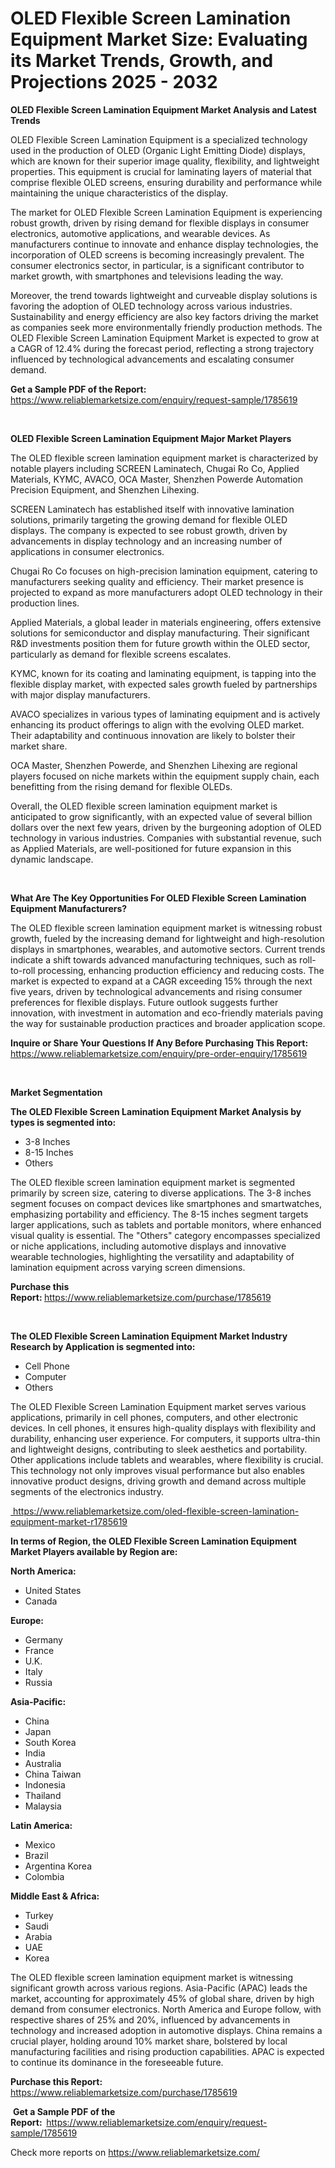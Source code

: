 <p><h1>OLED Flexible Screen Lamination Equipment Market Size: Evaluating its Market Trends, Growth, and Projections 2025 - 2032</h1></p><p><strong>OLED Flexible Screen Lamination Equipment Market Analysis and Latest Trends</strong></p>
<p><p>OLED Flexible Screen Lamination Equipment is a specialized technology used in the production of OLED (Organic Light Emitting Diode) displays, which are known for their superior image quality, flexibility, and lightweight properties. This equipment is crucial for laminating layers of material that comprise flexible OLED screens, ensuring durability and performance while maintaining the unique characteristics of the display.</p><p>The market for OLED Flexible Screen Lamination Equipment is experiencing robust growth, driven by rising demand for flexible displays in consumer electronics, automotive applications, and wearable devices. As manufacturers continue to innovate and enhance display technologies, the incorporation of OLED screens is becoming increasingly prevalent. The consumer electronics sector, in particular, is a significant contributor to market growth, with smartphones and televisions leading the way.</p><p>Moreover, the trend towards lightweight and curveable display solutions is favoring the adoption of OLED technology across various industries. Sustainability and energy efficiency are also key factors driving the market as companies seek more environmentally friendly production methods. The OLED Flexible Screen Lamination Equipment Market is expected to grow at a CAGR of 12.4% during the forecast period, reflecting a strong trajectory influenced by technological advancements and escalating consumer demand.</p></p>
<p><strong>Get a Sample PDF of the Report:&nbsp;</strong> <a href="https://www.reliablemarketsize.com/enquiry/request-sample/1785619?utm_campaign=3365&utm_medium=2&utm_source=Github&utm_content=ia&utm_term=25032025&utm_id=oled-flexible-screen-lamination-equipment">https://www.reliablemarketsize.com/enquiry/request-sample/1785619</a></p>
<p>&nbsp;</p>
<p><strong>OLED Flexible Screen Lamination Equipment Major Market Players</strong></p>
<p><p>The OLED flexible screen lamination equipment market is characterized by notable players including SCREEN Laminatech, Chugai Ro Co, Applied Materials, KYMC, AVACO, OCA Master, Shenzhen Powerde Automation Precision Equipment, and Shenzhen Lihexing. </p><p>SCREEN Laminatech has established itself with innovative lamination solutions, primarily targeting the growing demand for flexible OLED displays. The company is expected to see robust growth, driven by advancements in display technology and an increasing number of applications in consumer electronics.</p><p>Chugai Ro Co focuses on high-precision lamination equipment, catering to manufacturers seeking quality and efficiency. Their market presence is projected to expand as more manufacturers adopt OLED technology in their production lines.</p><p>Applied Materials, a global leader in materials engineering, offers extensive solutions for semiconductor and display manufacturing. Their significant R&D investments position them for future growth within the OLED sector, particularly as demand for flexible screens escalates.</p><p>KYMC, known for its coating and laminating equipment, is tapping into the flexible display market, with expected sales growth fueled by partnerships with major display manufacturers.</p><p>AVACO specializes in various types of laminating equipment and is actively enhancing its product offerings to align with the evolving OLED market. Their adaptability and continuous innovation are likely to bolster their market share.</p><p>OCA Master, Shenzhen Powerde, and Shenzhen Lihexing are regional players focused on niche markets within the equipment supply chain, each benefitting from the rising demand for flexible OLEDs.</p><p>Overall, the OLED flexible screen lamination equipment market is anticipated to grow significantly, with an expected value of several billion dollars over the next few years, driven by the burgeoning adoption of OLED technology in various industries. Companies with substantial revenue, such as Applied Materials, are well-positioned for future expansion in this dynamic landscape.</p></p>
<p>&nbsp;</p>
<p><strong>What Are The Key Opportunities For OLED Flexible Screen Lamination Equipment Manufacturers?</strong></p>
<p><p>The OLED flexible screen lamination equipment market is witnessing robust growth, fueled by the increasing demand for lightweight and high-resolution displays in smartphones, wearables, and automotive sectors. Current trends indicate a shift towards advanced manufacturing techniques, such as roll-to-roll processing, enhancing production efficiency and reducing costs. The market is expected to expand at a CAGR exceeding 15% through the next five years, driven by technological advancements and rising consumer preferences for flexible displays. Future outlook suggests further innovation, with investment in automation and eco-friendly materials paving the way for sustainable production practices and broader application scope.</p></p>
<p><strong>Inquire or Share Your Questions If Any Before Purchasing This Report:</strong> <a href="https://www.reliablemarketsize.com/enquiry/pre-order-enquiry/1785619?utm_campaign=3365&utm_medium=2&utm_source=Github&utm_content=ia&utm_term=25032025&utm_id=oled-flexible-screen-lamination-equipment">https://www.reliablemarketsize.com/enquiry/pre-order-enquiry/1785619</a></p>
<p>&nbsp;</p>
<p><strong>Market Segmentation</strong></p>
<p><strong>The OLED Flexible Screen Lamination Equipment Market Analysis by types is segmented into:</strong></p>
<p><ul><li>3-8 Inches</li><li>8-15 Inches</li><li>Others</li></ul></p>
<p><p>The OLED flexible screen lamination equipment market is segmented primarily by screen size, catering to diverse applications. The 3-8 inches segment focuses on compact devices like smartphones and smartwatches, emphasizing portability and efficiency. The 8-15 inches segment targets larger applications, such as tablets and portable monitors, where enhanced visual quality is essential. The "Others" category encompasses specialized or niche applications, including automotive displays and innovative wearable technologies, highlighting the versatility and adaptability of lamination equipment across varying screen dimensions.</p></p>
<p><strong>Purchase this Report:&nbsp;</strong><a href="https://www.reliablemarketsize.com/purchase/1785619?utm_campaign=3365&utm_medium=2&utm_source=Github&utm_content=ia&utm_term=25032025&utm_id=oled-flexible-screen-lamination-equipment">https://www.reliablemarketsize.com/purchase/1785619</a></p>
<p>&nbsp;</p>
<p><strong>The OLED Flexible Screen Lamination Equipment Market Industry Research by Application is segmented into:</strong></p>
<p><ul><li>Cell Phone</li><li>Computer</li><li>Others</li></ul></p>
<p><p>The OLED Flexible Screen Lamination Equipment market serves various applications, primarily in cell phones, computers, and other electronic devices. In cell phones, it ensures high-quality displays with flexibility and durability, enhancing user experience. For computers, it supports ultra-thin and lightweight designs, contributing to sleek aesthetics and portability. Other applications include tablets and wearables, where flexibility is crucial. This technology not only improves visual performance but also enables innovative product designs, driving growth and demand across multiple segments of the electronics industry.</p></p>
<p><a href="https://www.reliablemarketsize.com/oled-flexible-screen-lamination-equipment-market-r1785619?utm_campaign=3365&utm_medium=2&utm_source=Github&utm_content=ia&utm_term=25032025&utm_id=oled-flexible-screen-lamination-equipment">&nbsp;https://www.reliablemarketsize.com/oled-flexible-screen-lamination-equipment-market-r1785619</a></p>
<p><strong>In terms of Region, the OLED Flexible Screen Lamination Equipment Market Players available by Region are:</strong></p>
<p>
    <p> <strong> North America: </strong>
        <ul>
            <li>United States</li>
            <li>Canada</li>
        </ul>
        </p> 
    <p> <strong> Europe: </strong>
        <ul>
            <li>Germany</li>
            <li>France</li>
            <li>U.K.</li>
            <li>Italy</li>
            <li>Russia</li>
        </ul>
        </p> 
    <p> <strong> Asia-Pacific: </strong>
        <ul>
            <li>China</li>
            <li>Japan</li>
            <li>South Korea</li>
            <li>India</li>
            <li>Australia</li>
            <li>China Taiwan</li>
            <li>Indonesia</li>
            <li>Thailand</li>
            <li>Malaysia</li>
        </ul>
        </p> 
    <p> <strong> Latin America: </strong>
        <ul>
            <li>Mexico</li>
            <li>Brazil</li>
            <li>Argentina Korea</li>
            <li>Colombia</li>
        </ul>
        </p> 
    <p> <strong> Middle East & Africa: </strong>
        <ul>
            <li>Turkey</li>
            <li>Saudi</li>
            <li>Arabia</li>
            <li>UAE</li>
            <li>Korea</li>
        </ul>
    </p>
    </p>
<p><p>The OLED flexible screen lamination equipment market is witnessing significant growth across various regions. Asia-Pacific (APAC) leads the market, accounting for approximately 45% of global share, driven by high demand from consumer electronics. North America and Europe follow, with respective shares of 25% and 20%, influenced by advancements in technology and increased adoption in automotive displays. China remains a crucial player, holding around 10% market share, bolstered by local manufacturing facilities and rising production capabilities. APAC is expected to continue its dominance in the foreseeable future.</p></p>
<p><strong>Purchase this Report: </strong><a href="https://www.reliablemarketsize.com/purchase/1785619?utm_campaign=3365&utm_medium=2&utm_source=Github&utm_content=ia&utm_term=25032025&utm_id=oled-flexible-screen-lamination-equipment">https://www.reliablemarketsize.com/purchase/1785619</a></p>
<p>&nbsp;<strong>Get a Sample PDF of the Report:&nbsp;&nbsp;</strong><a href="https://www.reliablemarketsize.com/enquiry/request-sample/1785619?utm_campaign=3365&utm_medium=2&utm_source=Github&utm_content=ia&utm_term=25032025&utm_id=oled-flexible-screen-lamination-equipment">https://www.reliablemarketsize.com/enquiry/request-sample/1785619</a></p>
<p><strong></strong></p>
<p>Check more reports on <a href="https://www.reliablemarketsize.com/?utm_campaign=3365&utm_medium=2&utm_source=Github&utm_content=ia&utm_term=25032025&utm_id=oled-flexible-screen-lamination-equipment">https://www.reliablemarketsize.com/</a></p>
